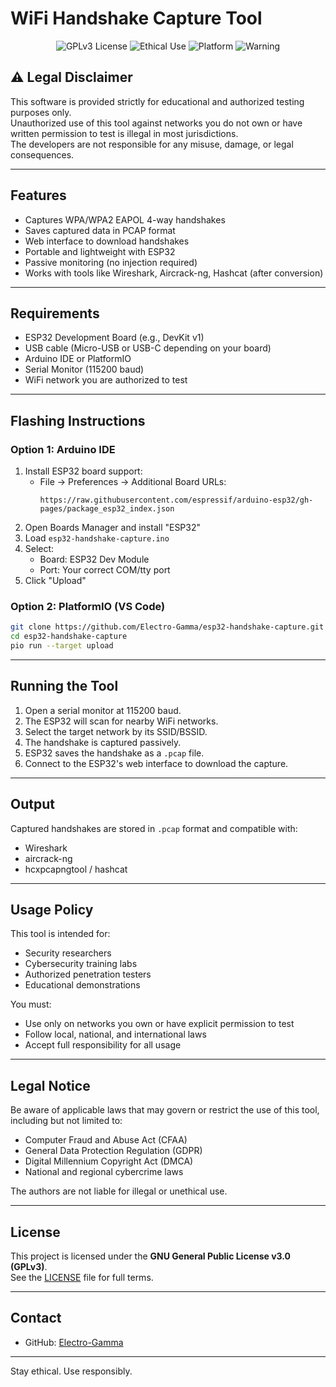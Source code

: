 # WiFi Handshake Capture Tool

<div align="center">
  
![GPLv3 License](https://img.shields.io/badge/License-GPLv3-blue.svg)
![Ethical Use](https://img.shields.io/badge/INTENDED_USE-Pentesting_Research-red)
![Platform](https://img.shields.io/badge/Platform-ESP32-important)
![Warning](https://img.shields.io/badge/WARNING-Legal_Restrictions-yellow)

</div>

## ⚠️ Legal Disclaimer

This software is provided strictly for educational and authorized testing purposes only.  
Unauthorized use of this tool against networks you do not own or have written permission to test is illegal in most jurisdictions.  
The developers are not responsible for any misuse, damage, or legal consequences.

---

## Features

- Captures WPA/WPA2 EAPOL 4-way handshakes
- Saves captured data in PCAP format
- Web interface to download handshakes
- Portable and lightweight with ESP32
- Passive monitoring (no injection required)
- Works with tools like Wireshark, Aircrack-ng, Hashcat (after conversion)

---

## Requirements

- ESP32 Development Board (e.g., DevKit v1)
- USB cable (Micro-USB or USB-C depending on your board)
- Arduino IDE or PlatformIO
- Serial Monitor (115200 baud)
- WiFi network you are authorized to test

---

## Flashing Instructions

### Option 1: Arduino IDE

1. Install ESP32 board support:
   - File → Preferences → Additional Board URLs:
     ```
     https://raw.githubusercontent.com/espressif/arduino-esp32/gh-pages/package_esp32_index.json
     ```
2. Open Boards Manager and install "ESP32"
3. Load `esp32-handshake-capture.ino`
4. Select:
   - Board: ESP32 Dev Module
   - Port: Your correct COM/tty port
5. Click "Upload"

### Option 2: PlatformIO (VS Code)

```bash
git clone https://github.com/Electro-Gamma/esp32-handshake-capture.git
cd esp32-handshake-capture
pio run --target upload
```

---

## Running the Tool

1. Open a serial monitor at 115200 baud.
2. The ESP32 will scan for nearby WiFi networks.
3. Select the target network by its SSID/BSSID.
4. The handshake is captured passively.
5. ESP32 saves the handshake as a `.pcap` file.
6. Connect to the ESP32's web interface to download the capture.

---

## Output

Captured handshakes are stored in `.pcap` format and compatible with:
- Wireshark
- aircrack-ng
- hcxpcapngtool / hashcat

---

## Usage Policy

This tool is intended for:
- Security researchers
- Cybersecurity training labs
- Authorized penetration testers
- Educational demonstrations

You must:
- Use only on networks you own or have explicit permission to test
- Follow local, national, and international laws
- Accept full responsibility for all usage

---

## Legal Notice

Be aware of applicable laws that may govern or restrict the use of this tool, including but not limited to:
- Computer Fraud and Abuse Act (CFAA)
- General Data Protection Regulation (GDPR)
- Digital Millennium Copyright Act (DMCA)
- National and regional cybercrime laws

The authors are not liable for illegal or unethical use.

---

## License

This project is licensed under the **GNU General Public License v3.0 (GPLv3)**.  
See the [LICENSE](LICENSE.md) file for full terms.

---

## Contact

- GitHub: [Electro-Gamma](https://github.com/Electro-Gamma)

---

Stay ethical. Use responsibly.
